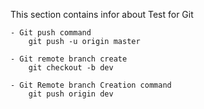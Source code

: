 This section contains infor about Test for Git 

	- Git push command 
		git push -u origin master
	
	- Git remote branch create
		git checkout -b dev

	- Git Remote branch Creation command
		git push origin dev 
